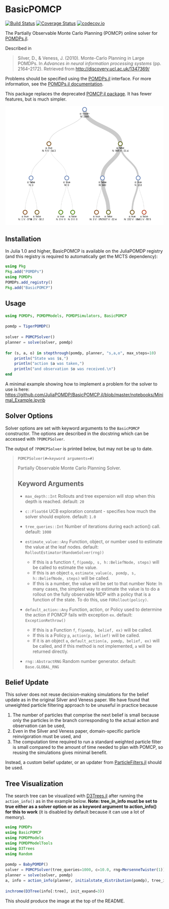 # BasicPOMCP

[![Build Status](https://travis-ci.org/JuliaPOMDP/BasicPOMCP.jl.svg?branch=master)](https://travis-ci.org/JuliaPOMDP/BasicPOMCP.jl)
[![Coverage Status](https://coveralls.io/repos/JuliaPOMDP/BasicPOMCP.jl/badge.svg?branch=master&service=github)](https://coveralls.io/github/JuliaPOMDP/BasicPOMCP.jl?branch=master)
[![codecov.io](http://codecov.io/github/JuliaPOMDP/BasicPOMCP.jl/coverage.svg?branch=master)](http://codecov.io/github/JuliaPOMDP/BasicPOMCP.jl?branch=master)

The Partially Observable Monte Carlo Planning (POMCP) online solver for [POMDPs.jl](https://github.com/JuliaPOMDP/POMDPs.jl).

Described in

> Silver, D., & Veness, J. (2010). Monte-Carlo Planning in Large POMDPs. In *Advances in neural information processing systems* (pp. 2164–2172). Retrieved from http://discovery.ucl.ac.uk/1347369/

Problems should be specified using the [POMDPs.jl](https://github.com/JuliaPOMDP/POMDPs.jl) interface. For more information, see the [POMDPs.jl documentation](http://juliapomdp.github.io/POMDPs.jl/latest/).

This package replaces the deprecated [POMCP.jl package](https://github.com/JuliaPOMDP/POMCP.jl). It has fewer features, but is much simpler.

![POMCP Tree](img/tree.png)

## Installation

In Julia 1.0 and higher, BasicPOMCP is available on the JuliaPOMDP registry (and this registry is required to automatically get the MCTS dependency):

```julia
using Pkg
Pkg.add("POMDPs")
using POMDPs
POMDPs.add_registry()
Pkg.add("BasicPOMCP")
```

## Usage

```julia
using POMDPs, POMDPModels, POMDPSimulators, BasicPOMCP

pomdp = TigerPOMDP()

solver = POMCPSolver()
planner = solve(solver, pomdp)

for (s, a, o) in stepthrough(pomdp, planner, "s,a,o", max_steps=10)
    println("State was $s,")
    println("action $a was taken,")
    println("and observation $o was received.\n")
end
```

A minimal example showing how to implement a problem for the solver to use is here: https://github.com/JuliaPOMDP/BasicPOMCP.jl/blob/master/notebooks/Minimal_Example.ipynb

## Solver Options

Solver options are set with keyword arguments to the `BasicPOMCP` constructor. The options are described in the docstring which can be accessed with `?POMCPSolver`.

The output of `?POMCPSolver` is printed below, but may not be up to date.

>     POMCPSolver(#=keyword arguments=#)
> 
> Partially Observable Monte Carlo Planning Solver.
> 
> ## Keyword Arguments
> 
> - `max_depth::Int`
>     Rollouts and tree expension will stop when this depth is reached.
>     default: `20`
> 
> - `c::Float64`
>     UCB exploration constant - specifies how much the solver should explore.
>     default: `1.0`
> 
> - `tree_queries::Int`
>     Number of iterations during each action() call.
>     default: `1000`
> 
> - `estimate_value::Any`
>     Function, object, or number used to estimate the value at the leaf nodes.
>     default: `RolloutEstimator(RandomSolver(rng))`
>     - If this is a function `f`, `f(pomdp, s, h::BeliefNode, steps)` will be called to estimate the value.
>     - If this is an object `o`, `estimate_value(o, pomdp, s, h::BeliefNode, steps)` will be called.
>     - If this is a number, the value will be set to that number
>     Note: In many cases, the simplest way to estimate the value is to do a rollout on the fully observable MDP with a policy that is a function of the state. To do this, use `FORollout(policy)`.
> 
> - `default_action::Any`
>     Function, action, or Policy used to determine the action if POMCP fails with exception `ex`.
>     default: `ExceptionRethrow()`
>     - If this is a Function `f`, `f(pomdp, belief, ex)` will be called.
>     - If this is a Policy `p`, `action(p, belief)` will be called.
>     - If it is an object `a`, `default_action(a, pomdp, belief, ex)` will be called, and if this method is not implemented, `a` will be returned directly.
> 
> - `rng::AbstractRNG`
>     Random number generator.
>     default: `Base.GLOBAL_RNG`



## Belief Update

This solver does not reuse decision-making simulations for the belief update as in the original Silver and Veness paper. We have found that unweighted particle filtering approach to be unuseful in practice because

1. The number of particles that comprise the next belief is small because only the particles in the branch corresponding to the actual action and observation can be used,
2. Even in the Silver and Veness paper, domain-specific particle reinvigoration must be used, and
3. The computation time required to run a standard weighted particle filter is small compared to the amount of time needed to plan with POMCP, so reusing the simulations gives minimal benefit.

Instead, a custom belief updater, or an updater from [ParticleFilters.jl](https://github.com/JuliaPOMDP/ParticleFilters.jl) should be used.

## Tree Visualization

The search tree can be visualized with [D3Trees.jl](https://github.com/sisl/D3Trees.jl) after running the `action_info()` as in the example below. **Note: tree_in_info must be set to true either as a solver option or as a keyword argument to action_info() for this to work** (it is disabled by default because it can use a lot of memory).

```julia
using POMDPs
using BasicPOMCP
using POMDPModels
using POMDPModelTools
using D3Trees
using Random

pomdp = BabyPOMDP()
solver = POMCPSolver(tree_queries=1000, c=10.0, rng=MersenneTwister(1))
planner = solve(solver, pomdp)
a, info = action_info(planner, initialstate_distribution(pomdp), tree_in_info=true)

inchrome(D3Tree(info[:tree], init_expand=3))
```

This should produce the image at the top of the README.
